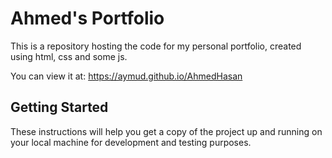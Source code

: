 # Ahmed's Portfolio

This is a repository hosting the code for my personal portfolio, created using html, css and some js.

You can view it at: https://aymud.github.io/AhmedHasan

## Getting Started
These instructions will help you get a copy of the project up and running on your local machine for development and testing purposes.
